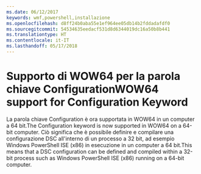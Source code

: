 ```yaml
---
ms.date: 06/12/2017
keywords: wmf,powershell,installazione
ms.openlocfilehash: d8ff24b0aba55e1ef964ee05db14b2fddadafdf0
ms.sourcegitcommit: 54534635eedacf531d8d6344019dc16a50b8b441
ms.translationtype: HT
ms.contentlocale: it-IT
ms.lasthandoff: 05/17/2018
---
```

# <a name="wow64-support-for-configuration-keyword"></a><span data-ttu-id="d055a-102">Supporto di WOW64 per la parola chiave Configuration</span><span class="sxs-lookup"><span data-stu-id="d055a-102">WOW64 support for Configuration Keyword</span></span>

<span data-ttu-id="d055a-103">La parola chiave Configuration è ora supportata in WOW64 in un computer a 64 bit.</span><span class="sxs-lookup"><span data-stu-id="d055a-103">The Configuration keyword is now supported in WOW64 on a 64-bit computer.</span></span> <span data-ttu-id="d055a-104">Ciò significa che è possibile definire e compilare una configurazione DSC all'interno di un processo a 32 bit, ad esempio Windows PowerShell ISE (x86) in esecuzione in un computer a 64 bit.</span><span class="sxs-lookup"><span data-stu-id="d055a-104">This means that a DSC configuration can be defined and compiled within a 32-bit process such as Windows PowerShell ISE (x86) running on a 64-bit computer.</span></span>
